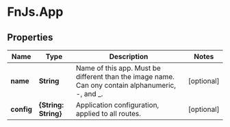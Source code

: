 # FnJs.App

## Properties
Name | Type | Description | Notes
------------ | ------------- | ------------- | -------------
**name** | **String** | Name of this app. Must be different than the image name. Can ony contain alphanumeric, -, and _. | [optional] 
**config** | **{String: String}** | Application configuration, applied to all routes. | [optional] 


